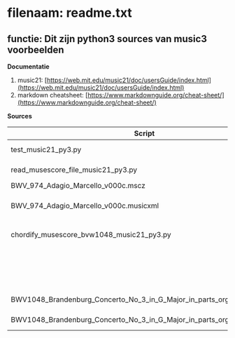 # filenaam: readme.txt
## functie: Dit zijn python3 sources van music3 voorbeelden

**Documentatie**
1. music21: [https://web.mit.edu/music21/doc/usersGuide/index.html](https://web.mit.edu/music21/doc/usersGuide/index.html)
2. markdown cheatsheet: [https://www.markdownguide.org/cheat-sheet/](https://www.markdownguide.org/cheat-sheet/)

**Sources**

| Script                                                                 | Functie                                                                                                 |
|------------------------------------------------------------------------|---------------------------------------------------------------------------------------------------------|
|test_music21_py3.py                                                     | Test script om te kijken of na installatie alles werkt. En voorbeeld mbt environment settings           |
|read_musescore_file_music21_py3.py                                      | Voorbeeld van inlezen van MuseScore file in python3 obv music21                                         |
|BWV_974_Adagio_Marcello_v000c.mscz                                      | Voorbeeld Musescore file in native format                                                               |
|BWV_974_Adagio_Marcello_v000c.musicxml                                  | Voorbeeld Musescore file in uncompressed musicxml format; Input voor read_musescore_file_music21_py3.py |
|chordify_musescore_bvw1048_music21_py3.py                               | Voorbeeld mbt bladmuziek BWV1048 in MuseScore met losse stemmen omzetten naar accoorden obv music21     |
|                                                                        | en een voorbeeld van een harmonische analyse van de akkoorden en benomen van de soort akkoorden mbv     |
|                                                                        | romeinse cijfers.                                                                                       |
|BWV1048_Brandenburg_Concerto_No_3_in_G_Major_in_parts_orgineel.mscz     | Bronbestand bladmuziek BWV1048 Musescore file in native format                                          |
|BWV1048_Brandenburg_Concerto_No_3_in_G_Major_in_parts_orgineel.musicxml | Input file in musicxml format voor chordify_musescore_bvw1048_music21_py3.py                            |
